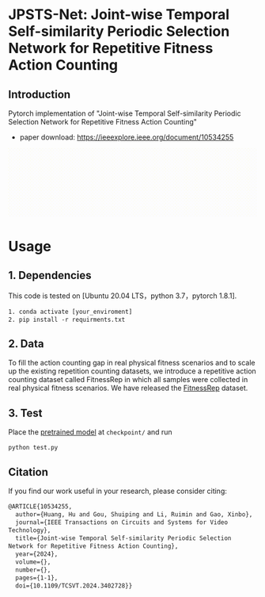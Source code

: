 # JPSTS-Net: Joint-wise Temporal Self-similarity Periodic Selection Network for Repetitive Fitness Action Counting

## Introduction

Pytorch implementation of "Joint-wise Temporal Self-similarity Periodic Selection Network for Repetitive Fitness Action Counting"
- paper download: https://ieeexplore.ieee.org/document/10534255

![Demo GIF](./figs/JTSPS-Net.gif)


# Usage
## 1. Dependencies
This code is tested on [Ubuntu 20.04 LTS，python 3.7，pytorch 1.8.1]. 
```
1. conda activate [your_enviroment]
2. pip install -r requirments.txt
```

## 2. Data
To fill the action counting gap in real physical fitness scenarios and to scale up the existing repetition counting datasets, we introduce a repetitive action counting dataset called FitnessRep in which all samples were collected in real physical fitness scenarios. We have released the  [FitnessRep](https://1drv.ms/f/s!AgILGCFlb65Qj1KEsq9PD7V18QBy?e=9F9LT8) dataset.

## 3. Test
Place the [pretrained model](https://1drv.ms/u/s!AgILGCFlb65Qj1EJqlfJHWk_ogp1?e=fgq3K4) at `checkpoint/` and run
```
python test.py 
```
## Citation

If you find our work useful in your research, please consider citing:

```
@ARTICLE{10534255,
  author={Huang, Hu and Gou, Shuiping and Li, Ruimin and Gao, Xinbo},
  journal={IEEE Transactions on Circuits and Systems for Video Technology}, 
  title={Joint-wise Temporal Self-similarity Periodic Selection Network for Repetitive Fitness Action Counting}, 
  year={2024},
  volume={},
  number={},
  pages={1-1},
  doi={10.1109/TCSVT.2024.3402728}}

```

